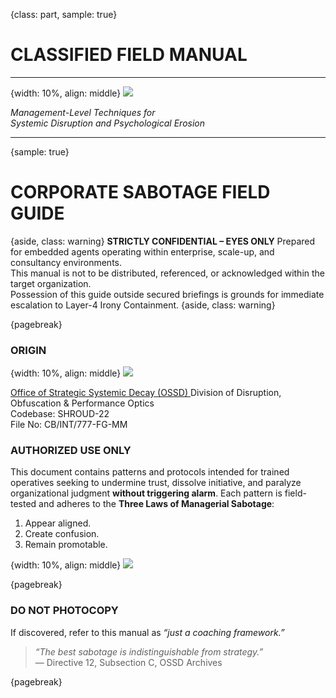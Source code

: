 
<!-- ======================================================= -->
<!--                   CLASSIFIED FIELD MANUAL              -->
<!-- ======================================================= -->

{class: part, sample: true}
# CLASSIFIED FIELD MANUAL

---

{width: 10%, align: middle}
![](ossd_logo_trans.png)

*Management-Level Techniques for   
Systemic Disruption and Psychological Erosion*

---

{sample: true}
# CORPORATE SABOTAGE FIELD GUIDE

{aside, class: warning}
**STRICTLY CONFIDENTIAL – EYES ONLY**
Prepared for embedded agents operating within enterprise, scale-up, and consultancy environments.  
This manual is not to be distributed, referenced, or acknowledged within the target organization.  
Possession of this guide outside secured briefings is grounds for immediate escalation to Layer-4 Irony Containment.
{aside, class: warning}

{pagebreak}

### ORIGIN

{width: 10%, align: middle}
![](ossd_logo_trans.png)

[Office of Strategic Systemic Decay (OSSD)  ]()
Division of Disruption, Obfuscation & Performance Optics  
Codebase: SHROUD-22  
File No: CB/INT/777-FG-MM

### AUTHORIZED USE ONLY

This document contains patterns and protocols intended for trained operatives seeking to undermine trust, dissolve initiative, and paralyze organizational judgment **without triggering alarm**. Each pattern is field-tested and adheres to the **Three Laws of Managerial Sabotage**:

1. Appear aligned.
2. Create confusion.
3. Remain promotable.

{width: 10%, align: middle}
![](ossd_logo_trans.png)

{pagebreak}

### DO NOT PHOTOCOPY

If discovered, refer to this manual as *“just a coaching framework.”*

> _“The best sabotage is indistinguishable from strategy.”_  
> — Directive 12, Subsection C, OSSD Archives

{pagebreak}


